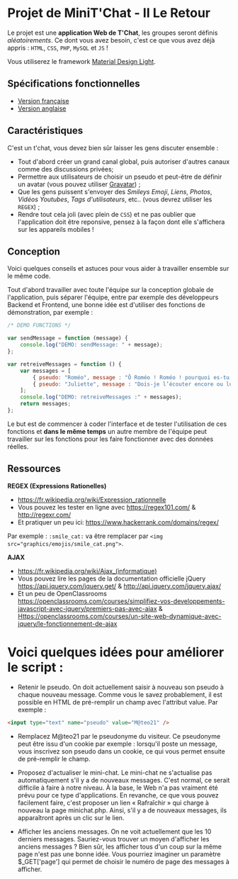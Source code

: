 # Projet de MiniT'Chat - II Le Retour

Le projet est une **application Web de T'Chat**, les groupes seront définis _aléatoirements_.
Ce dont vous avez besoin, c'est ce que vous avez déjà appris : `HTML`, `CSS`, `PHP`, `MySQL` et `JS` !

Vous utiliserez le framework [Material Design Light](https://getmdl.io/).

## Spécifications fonctionnelles

* [Version française](https://docs.google.com/document/d/1AK9OQgLsr0Iv549YS3zUCoENvSVdm0H5RV2kMYpaeyc)
* [Version anglaise](https://docs.google.com/document/d/15xab7ijmKXCmGWooJcPr9Yp8X6TVPQ3CnYtqoKc297Q)

## Caractéristiques

C'est un t'chat, vous devez bien sûr laisser les gens discuter ensemble :

* Tout d'abord créer un grand canal global, puis autoriser d'autres canaux comme des discussions privées;
* Permettre aux utilisateurs de choisir un pseudo et peut-être de définir un avatar (vous pouvez utiliser [Gravatar](https://fr.gravatar.com/)) ;
* Que les gens puissent s'envoyer des _Smileys Emoji_, _Liens_, _Photos_, _Vidéos Youtubes_, _Tags d'utilisateurs_, etc.. (vous devrez utiliser les `REGEX`) ;
* Rendre tout cela joli (avec plein de `CSS`) et ne pas oublier que l'application doit être reponsive, pensez à la façon dont elle s'affichera sur les appareils mobiles !

## Conception

Voici quelques conseils et astuces pour vous aider à travailler ensemble sur le même code.

Tout d'abord travailler avec toute l'équipe sur la conception globale de l'application, puis séparer l'équipe, entre par exemple des développeurs Backend et Frontend, une bonne idée est d'utiliser des fonctions de démonstration, par exemple :

```javascript
/* DEMO FUNCTIONS */

var sendMessage = function (message) {
    console.log("DEMO: sendMessage: " + message);
};

var retreiveMessages = function () {
    var messages = [
        { pseudo: "Roméo", message : "Ô Roméo ! Roméo ! pourquoi es-tu Roméo ? Renie ton père et abdique ton nom ; ou, si tu ne le veux pas, jure de m’aimer, et je ne serai plus une Capulet." },
        { pseudo: "Juliette", message : "Dois-je l’écouter encore ou lui répondre ?" }
    ];
    console.log("DEMO: retreiveMessages :" + messages);
    return messages;
};
```

Le but est de commencer à coder l'interface et de tester l'utilisation de ces fonctions et **dans le même temps** un autre membre de l'équipe peut travailler sur les fonctions pour les faire fonctionner avec des données réelles.

## Ressources

**REGEX (Expressions Rationelles)**

* <https://fr.wikipedia.org/wiki/Expression_rationnelle>
* Vous pouvez les tester en ligne avec <https://regex101.com/> & <http://regexr.com/>
* Et pratiquer un peu ici: <https://www.hackerrank.com/domains/regex/>

Par exemple : `:smile_cat:` va être remplacer par `<img src="graphics/emojis/smile_cat.png">`.

**AJAX**

* <https://fr.wikipedia.org/wiki/Ajax_(informatique)>
* Vous pouvez lire les pages de la documentation officielle jQuery <https://api.jquery.com/jquery.get/> & <http://api.jquery.com/jquery.ajax/>
* Et un peu de OpenClassrooms <https://openclassrooms.com/courses/simplifiez-vos-developpements-javascript-avec-jquery/premiers-pas-avec-ajax> & <Https://openclassrooms.com/courses/un-site-web-dynamique-avec-jquery/le-fonctionnement-de-ajax>

# Voici quelques idées pour améliorer le script :

* Retenir le pseudo. On doit actuellement saisir à nouveau son pseudo à chaque nouveau message. Comme vous le savez probablement, il est possible en HTML de pré-remplir un champ avec l'attribut value. Par exemple :

```html
<input type="text" name="pseudo" value="M@teo21" />
```

* Remplacez M@teo21 par le pseudonyme du visiteur. Ce pseudonyme peut être issu d'un cookie par exemple : lorsqu'il poste un message, vous inscrivez son pseudo dans un cookie, ce qui vous permet ensuite de pré-remplir le champ.

* Proposez d'actualiser le mini-chat. Le mini-chat ne s'actualise pas automatiquement s'il y a de nouveaux messages. C'est normal, ce serait difficile à faire à notre niveau. À la base, le Web n'a pas vraiment été prévu pour ce type d'applications. En revanche, ce que vous pouvez facilement faire, c'est proposer un lien « Rafraîchir » qui charge à nouveau la page minichat.php. Ainsi, s'il y a de nouveaux messages, ils apparaîtront après un clic sur le lien.

* Afficher les anciens messages. On ne voit actuellement que les 10 derniers messages. Sauriez-vous trouver un moyen d'afficher les anciens messages ? Bien sûr, les afficher tous d'un coup sur la même page n'est pas une bonne idée. Vous pourriez imaginer un paramètre $_GET['page'] qui permet de choisir le numéro de page des messages à afficher.
